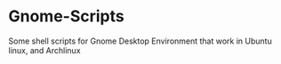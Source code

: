 # Gnome-Scripts
Some shell scripts for Gnome Desktop Environment that work in Ubuntu linux, and Archlinux
